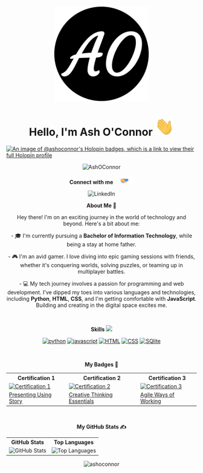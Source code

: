 <p align="center">
  <img src="assets/ashoconnor.png" alt="websitelogo" width="250" height="250">
</p>

<h1 align="center">Hello, I'm Ash O'Connor <img src="assets/wave.gif" width="50px" height="50px"></h1>

[![An image of @ashoconnor's Holopin badges, which is a link to view their full Holopin profile](https://holopin.me/ashoconnor)](https://holopin.io/@ashoconnor)

<p align="center"><img src="https://komarev.com/ghpvc/?username=AshOConnor&label=Profile%20views&color=0e75b6&style=flat" alt="AshOConnor" /></p>

<p align="center"><strong>Connect with me</strong> <img src="assets/handshake.gif" alt="Handshake" width="50" /></p>

<p align="center">
  <img src="https://img.shields.io/badge/LinkedIn-0077B5?style=for-the-badge&logo=linkedin&logoColor=white" alt="LinkedIn"/>
</p>

<p align="center"><strong>About Me 🚀</strong></p>

<p align="center">
Hey there! I'm on an exciting journey in the world of technology and beyond. Here's a bit about me:
</p>

<p align="center">
- 🎓 I'm currently pursuing a <strong>Bachelor of Information Technology</strong>, while being a stay at home father.
</p>

<p align="center">
- 🎮 I'm an avid gamer. I love diving into epic gaming sessions with friends, whether it's conquering worlds, solving puzzles, or teaming up in multiplayer battles.
</p>

<p align="center">
- 💻 My tech journey involves a passion for programming and web development. I've dipped my toes into various languages and technologies, including <strong>Python</strong>, <strong>HTML</strong>, <strong>CSS</strong>, and I'm getting comfortable with <strong>JavaScript</strong>. Building and creating in the digital space excites me.
</p>
<br>

<p align="center"><strong>Skills</strong> <img src="https://media2.giphy.com/media/QssGEmpkyEOhBCb7e1/giphy.gif?cid=ecf05e47a0n3gi1bfqntqmob8g9aid1oyj2wr3ds3mg700bl&rid=giphy.gif" width="32"></p>

<p align="center">
  <a href="https://www.python.org"><img src="https://cdn.jsdelivr.net/gh/devicons/devicon/icons/python/python-original.svg" alt="python" width="40" height="40"></a>
  <a href="https://developer.mozilla.org/en-US/docs/Web/JavaScript"><img src="https://cdn.jsdelivr.net/gh/devicons/devicon/icons/javascript/javascript-original.svg" alt="javascript" width="40" height="40"></a>
  <a href="https://en.wikipedia.org/wiki/CSS"><img src="https://cdn.jsdelivr.net/gh/devicons/devicon/icons/html5/html5-original.svg" alt="HTML" width="40" height="40"></a>
  <a href="https://en.wikipedia.org/wiki/HTML5"><img src="https://cdn.jsdelivr.net/gh/devicons/devicon/icons/css3/css3-original.svg" alt="CSS" width="40" height="40"></a>
  <a href="https://www.sqlite.org/index.html"><img src="https://cdn.jsdelivr.net/gh/devicons/devicon/icons/sqlite/sqlite-original.svg" alt="SQlite" width="40" height="40"></a>
</p>

<br>

 <p align="center"><strong>My Badges 📕</strong></p>

  <div align="center">
  <table>
    <tr>
      <th>Certification 1</th>
      <th>Certification 2</th>
      <th>Certification 3</th>
    </tr>
    <tr>
      <td><a href="http://www.credly.com/badges/a9d1a01c-2400-4ebe-8ab0-8760b419771d" target="_blank"><img src="https://images.credly.com/size/150x150/images/598f2073-6d4a-4326-8aef-5eb67a2cafd4/cd5df1e1d4b7dfb315f4124dca8476fe.png" alt="Certification 1"></a></td>
      <td><a href="http://www.credly.com/badges/35c0de4f-e799-4f0b-9425-9ba21878cd4a" target="_blank"><img src="https://images.credly.com/size/150x150/images/59938b23-a0df-4515-b296-adb6f89057d3/f6108f81379233b239a0df742cc3c222.png" alt="Certification 2"></a></td>
      <td><a href="http://www.credly.com/badges/0f7253ac-317b-4905-9ef1-b921b6b12412" target="_blank"><img src="https://images.credly.com/size/150x150/images/ba031ea5-9a15-4d02-9746-5f7998db0587/29bf79722dfce48eadd17a0ebf836f46.png" alt="Certification 3"></a></td>
    </tr>
    <tr>
      <td><a href="http://www.credly.com/badges/a9d1a01c-2400-4ebe-8ab0-8760b419771d" target="_blank">Presenting Using Story</a></td>
      <td><a href="http://www.credly.com/badges/35c0de4f-e799-4f0b-9425-9ba21878cd4a" target="_blank">Creative Thinking Essentials</a></td>
      <td><a href="http://www.credly.com/badges/0f7253ac-317b-4905-9ef1-b921b6b12412" target="_blank">Agile Ways of Working</a></td>
    </tr>
  </table>
</div>

<br>

<p align="center"><strong>My GitHub Stats ✍️</strong></p>

  <div align="center">
    <table>
      <tr>
        <th>GitHub Stats</th>
        <th>Top Languages</th>
      </tr>
      <tr>
        <td><img src="https://github-readme-stats.vercel.app/api?username=AshOConnor&show_icons=true&locale=en&theme=dark" alt="GitHub Stats"></td>
        <td><img src="https://github-readme-stats.vercel.app/api/top-langs?username=AshOConnor&show_icons=true&locale=en&layout=compact&theme=dark" alt="Top Languages"></td>
      </tr>
    </table>
  </div>
  <p align="center" <a href="https://github.com/ryo-ma/github-profile-trophy"><img src="https://github-profile-trophy.vercel.app/?username=ashoconnor" alt="ashoconnor" /></a> </p>


